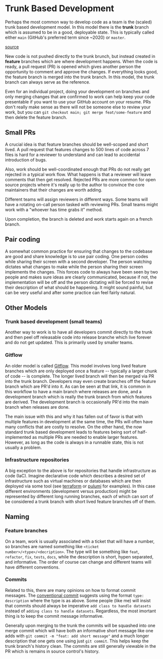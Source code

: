 # Trunk Based Development

Perhaps the most common way to develop code as a
team is the (scaled) trunk based development model.
In this model there is the __trunk__ branch which is
assumed to be in a good, deployable state. This is typically called
either `main` (GitHub's preferred term since ~2020) or
`master`.

[source](https://trunkbaseddevelopment.com/)

New code is not pushed directly to the trunk brunch,
but instead created in __feature__ branches which
are where development happens. When the code is ready,
a pull request (PR) is opened which gives another person the
opportunity to comment and approve the changes. If everything
looks good, the feature branch is merged into the trunk branch.
In this model, the trunk branch can always serve as the reference.

Even for an individual project, doing your development on branches
and only merging changes that are confirmed to work can help keep
your code presentable if you want to use your GitHub account on
your resume. PRs don't really make sense as there will not be
someone else to review your work, but you can
`git checkout main; git merge feat/some-feature` and then delete
the feature branch.

## Small PRs

A crucial idea is that feature branches should be well-scoped and
short lived. A pull request that features changes to 500 lines of
code across 7 files is hard for a reviewer to understand and can
lead to accidental introduction of bugs.

Also, work should be well-coordinated enough that PRs do not
really get rejected in a typical work flow. What happens is that
a reviewer will leave comments that then get resolved. Rejected
PRs are more common for open source projects where it's really up
to the author to convince the core maintainers that their changes
are worth adding.

Different teams will assign reviewers in different ways. Some teams
will have a rotating on-call person tasked with reviewing PRs. Small
teams might work with a "whoever has time grabs it" method.

Upon completion, the branch is deleted and work starts again on
a french branch.

## Pair coding

A somewhat common practice for ensuring that changes to the codebase
are good and share knowledge is to use pair coding. One person codes
while sharing their screen with a second developer. The person watching
dictates what changes to make while the person sharing their screen
implements the changes. This forces code to always have been seen
by two people and makes sure ideas are clearly communicated, because
if not, the implementation will be off and the person dictating will
be forced to revise their description of what should be happening. It
might sound painful, but can be very useful and after some practice
can feel fairly natural.

## Other Models

### Trunk based development (small teams)

Another way to work is to have all developers commit directly to
the trunk and then peel off releasable code into release branche
which live forever and do not get updated. This is primarily used
by smaller teams.


### Gitflow

An older model is called [Gitflow](https://www.atlassian.com/git/tutorials/comparing-workflows/gitflow-workflow). This model involves long lived feature branches
which are only deployed once a feature -- typically a larger chunk
of code -- is complete. The longer lived branch will then be merged
via PR into the trunk branch. Developers may even create branches off
the feature branch which are PR'd into it. As can be seen at that link,
it is common in this workflow to have a main branch where releases
are done, and a development branch which is really the trunk branch
from which features are derived. The development branch is occasionally
PR'd into the main branch when releases are done.

The main issue with this and why it has fallen out of favor is that
with multiple features in development at the same time, the PRs will
often have many conflicts that are costly to resolve. On the other hand,
the now standard trunk based development leads to features being sort of
half-implemented as multiple PRs are needed to enable larger features.
However, as long as the code is always in a runnable state, this is
not usually a problem.

### Infrastructure repositories

A big exception to the above is for repositories that handle
infrastructure as code (IaC). Imagine declarative code which describes a
desired set of infrastructure such as
virtual machines or databases which are then deployed via some tool
(see [terraform](https://www.terraform.io/) or [pulumi](https://www.pulumi.com/)
for examples). In this case different environments (development versus
production) might be represented by different long running branches,
each of which can sort of be considered a trunk branch with
short lived feature branches off of them.

## Naming

### Feature branches

On a team, work is usually associated with a ticket that will have a number,
so branches are named something like `<ticket number>/<type>/<decription>`.
The type will be something like `feat`, `refactor`, `fix`, `tests`, `docs`,
while the description is short, hypen separated, and informative. The order
of course can change and different teams will have different conventions.

### Commits

Related to this, there are many opinions on how to format commit messages.
The [conventional commit](https://www.conventionalcommits.org/en/v1.0.0/)
suggests using the format `type: description` where the type is as above.
Some people (like me) will insist that commits should always be imperative
`add class to handle datasets` instead of `adding class to handle datasets`.
Regardless, the most imortant thing is to keep the commit message informative.

Generally upon merging to the trunk the commits will be squashed into one
merge commit which will have both an informative short message like
one adds with `git commit -m "feat: add short message"` and a much longer
description that one gets one using just `git commit`. This helps keep the
trunk branch's history clean. The commits are still generally viewable in
the PR which is remains in source control's history.
